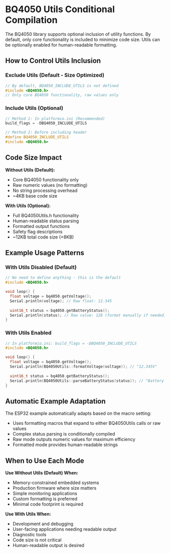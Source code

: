 # BQ4050 Utils Conditional Compilation

The BQ4050 library supports optional inclusion of utility functions. By default, only core functionality is included to minimize code size. Utils can be optionally enabled for human-readable formatting.

## How to Control Utils Inclusion

### Exclude Utils (Default - Size Optimized)
```cpp
// By default, BQ4050_INCLUDE_UTILS is not defined
#include <BQ4050.h>
// Only core BQ4050 functionality, raw values only
```

### Include Utils (Optional)
```cpp
// Method 1: In platformio.ini (Recommended)
build_flags = -DBQ4050_INCLUDE_UTILS

// Method 2: Before including header
#define BQ4050_INCLUDE_UTILS
#include <BQ4050.h>
```

## Code Size Impact

**Without Utils (Default):**
- Core BQ4050 functionality only
- Raw numeric values (no formatting)
- No string processing overhead  
- ~4KB base code size

**With Utils (Optional):**
- Full BQ4050Utils.h functionality
- Human-readable status parsing
- Formatted output functions
- Safety flag descriptions
- ~12KB total code size (+8KB)

## Example Usage Patterns

### With Utils Disabled (Default)
```cpp
// No need to define anything - this is the default
#include <BQ4050.h>

void loop() {
  float voltage = bq4050.getVoltage();
  Serial.println(voltage); // Raw float: 12.345
  
  uint16_t status = bq4050.getBatteryStatus();
  Serial.println(status); // Raw value: 128 (format manually if needed)
}
```

### With Utils Enabled
```cpp
// In platformio.ini: build_flags = -DBQ4050_INCLUDE_UTILS
#include <BQ4050.h>

void loop() {
  float voltage = bq4050.getVoltage();
  Serial.println(BQ4050Utils::formatVoltage(voltage)); // "12.345V"
  
  uint16_t status = bq4050.getBatteryStatus();
  Serial.println(BQ4050Utils::parseBatteryStatus(status)); // "Battery OK"
}
```

## Automatic Example Adaptation

The ESP32 example automatically adapts based on the macro setting:
- Uses formatting macros that expand to either BQ4050Utils calls or raw values
- Complex status parsing is conditionally compiled  
- Raw mode outputs numeric values for maximum efficiency
- Formatted mode provides human-readable strings

## When to Use Each Mode

**Use Without Utils (Default) When:**
- Memory-constrained embedded systems
- Production firmware where size matters
- Simple monitoring applications
- Custom formatting is preferred
- Minimal code footprint is required

**Use With Utils When:**
- Development and debugging
- User-facing applications needing readable output  
- Diagnostic tools
- Code size is not critical
- Human-readable output is desired